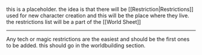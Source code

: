 this is a placeholder. the idea is that there will be [[Restriction|Restrictions]] used for new character creation and this will be the place where they live. the restrictions list will be a part of the [[World Sheet]] 

---

Any tech or magic restrictions are the easiest and should be the first ones to be added. this should go in the worldbuilding section.